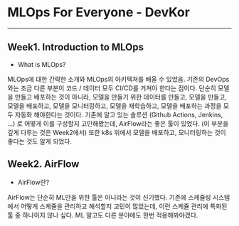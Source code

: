 # MLOps For Everyone - DevKor
---

## Week1. Introduction to MLOps
 - What is MLOps?

 MLOps에 대한 간략한 소개와 MLOps의 아키텍쳐를 배울 수 있었음.
 기존의 DevOps와는 조금 다른 부분이 코드 / 데이터 모두 CI/CD를 거쳐야 한다는 점이다.
 단순히 모델을 만들고 배포하는 것이 아니라, 모델을 만들기 위한 데이터를 만들고, 모델을 만들고, 모델을 배포하고, 모델을 모니터링하고, 모델을 재학습하고, 모델을 배포하는 과정을 모두 자동화 해야한다는 것이다.
 기존에 알고 있는 솔루션 (Github Actions, Jenkins, ...) 로 어떻게 이를 구성할지 고민해봤는데, AirFlow라는 좋은 툴이 있었다. (이 부분을 깊게 다루는 것은 Week2에서)
 또한 k8s 위에서 모델을 배포하고, 모니터링하는 것이 좋다는 것도 알게 되었다.

## Week2. AirFlow
 - AirFlow란?

 AirFlow는 단순히 ML만을 위한 툴은 아니라는 것이 신기했다.
 기존에 스케쥴링 시스템에서 어떻게 스케쥴을 관리하고 해석할지 고민이 많았는데, 이런 스케쥴 관리에 특화된 툴 중 하나이지 않나 싶다.
 ML 말고도 다른 분야에도 한번 적용해봐야겠다.